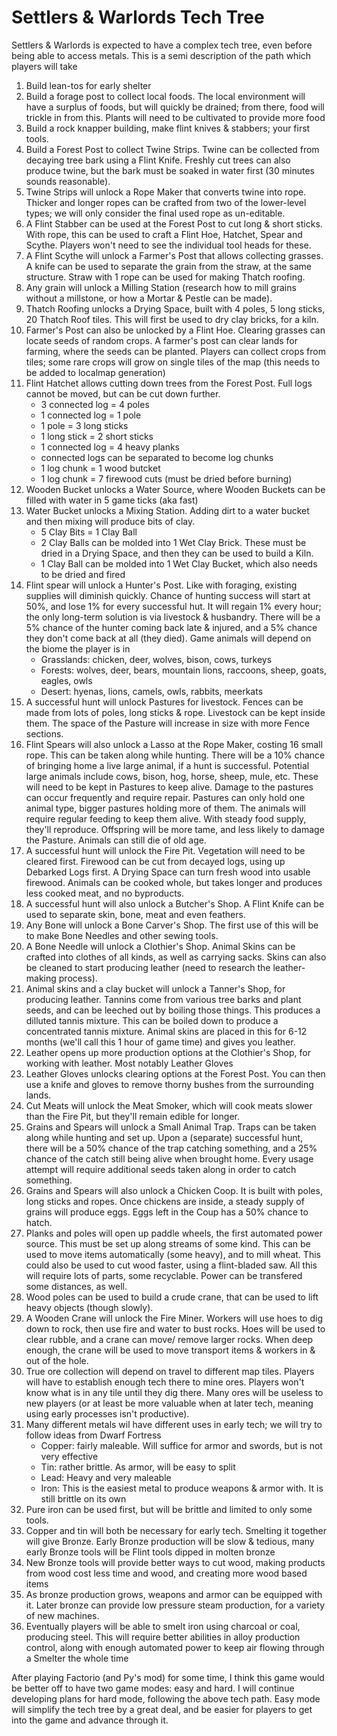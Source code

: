 # Settlers & Warlords Tech Tree

Settlers & Warlords is expected to have a complex tech tree, even before being able to access metals. This is a semi description of the path which players will take

1. Build lean-tos for early shelter
2. Build a forage post to collect local foods. The local environment will have a surplus of foods, but will quickly be drained; from there, food will trickle in from this. Plants will need to be cultivated to provide more food
3. Build a rock knapper building, make flint knives & stabbers; your first tools.
4. Build a Forest Post to collect Twine Strips. Twine can be collected from decaying tree bark using a Flint Knife. Freshly cut trees can also produce twine, but the bark must be soaked in water first (30 minutes sounds reasonable).
5. Twine Strips will unlock a Rope Maker that converts twine into rope. Thicker and longer ropes can be crafted from two of the lower-level types; we will only consider the final used rope as un-editable.
6. A Flint Stabber can be used at the Forest Post to cut long & short sticks. With rope, this can be used to craft a Flint Hoe, Hatchet, Spear and Scythe. Players won't need to see the individual tool heads for these.
7. A Flint Scythe will unlock a Farmer's Post that allows collecting grasses. A knife can be used to separate the grain from the straw, at the same structure. Straw with 1 rope can be used for making Thatch roofing.
8. Any grain will unlock a Milling Station (research how to mill grains without a millstone, or how a Mortar & Pestle can be made).
9. Thatch Roofing unlocks a Drying Space, built with 4 poles, 5 long sticks, 20 Thatch Roof tiles. This will first be used to dry clay bricks, for a kiln.
10. Farmer's Post can also be unlocked by a Flint Hoe. Clearing grasses can locate seeds of random crops. A farmer's post can clear lands for farming, where the seeds can be planted. Players can collect crops from tiles; some rare crops will grow on single tiles of the map (this needs to be added to localmap generation)
11. Flint Hatchet allows cutting down trees from the Forest Post. Full logs cannot be moved, but can be cut down further.
    - 3 connected log = 4 poles
    - 1 connected log = 1 pole
    - 1 pole = 3 long sticks
    - 1 long stick = 2 short sticks
    - 1 connected log = 4 heavy planks
    - connected logs can be separated to become log chunks
    - 1 log chunk = 1 wood butcket
    - 1 log chunk = 7 firewood cuts (must be dried before burning)
12. Wooden Bucket unlocks a Water Source, where Wooden Buckets can be filled with water in 5 game ticks (aka fast)
13. Water Bucket unlocks a Mixing Station. Adding dirt to a water bucket and then mixing will produce bits of clay.
    - 5 Clay Bits = 1 Clay Ball
    - 2 Clay Balls can be molded into 1 Wet Clay Brick. These must be dried in a Drying Space, and then they can be used to build a Kiln.
    - 1 Clay Ball can be molded into 1 Wet Clay Bucket, which also needs to be dried and fired
14. Flint spear will unlock a Hunter's Post. Like with foraging, existing supplies will diminish quickly. Chance of hunting success will start at 50%, and lose 1% for every successful hut. It will regain 1% every hour; the only long-term solution is via livestock & husbandry. There will be a 5% chance of the hunter coming back late & injured, and a 5% chance they don't come back at all (they died). Game animals will depend on the biome the player is in
    - Grasslands: chicken, deer, wolves, bison, cows, turkeys
    - Forests: wolves, deer, bears, mountain lions, raccoons, sheep, goats, eagles, owls
    - Desert: hyenas, lions, camels, owls, rabbits, meerkats
15. A successful hunt will unlock Pastures for livestock. Fences can be made from lots of poles, long sticks & rope. Livestock can be kept inside them. The space of the Pasture will increase in size with more Fence sections.
16. Flint Spears will also unlock a Lasso at the Rope Maker, costing 16 small rope. This can be taken along while hunting. There will be a 10% chance of bringing home a live large animal, if a hunt is successful. Potential large animals include cows, bison, hog, horse, sheep, mule, etc. These will need to be kept in Pastures to keep alive. Damage to the pastures can occur frequently and require repair. Pastures can only hold one animal type, bigger pastures holding more of them. The animals will require regular feeding to keep them alive. With steady food supply, they'll reproduce. Offspring will be more tame, and less likely to damage the Pasture. Animals can still die of old age.
17. A successful hunt will unlock the Fire Pit. Vegetation will need to be cleared first. Firewood can be cut from decayed logs, using up Debarked Logs first. A Drying Space can turn fresh wood into usable firewood. Animals can be cooked whole, but takes longer and produces less cooked meat, and no byproducts.
18. A successful hunt will also unlock a Butcher's Shop. A Flint Knife can be used to separate skin, bone, meat and even feathers.
19. Any Bone will unlock a Bone Carver's Shop. The first use of this will be to make Bone Needles and other sewing tools.
20. A Bone Needle will unlock a Clothier's Shop. Animal Skins can be crafted into clothes of all kinds, as well as carrying sacks. Skins can also be cleaned to start producing leather (need to research the leather-making process).
21. Animal skins and a clay bucket will unlock a Tanner's Shop, for producing leather. Tannins come from various tree barks and plant seeds, and can be leeched out by boiling those things. This produces a dilluted tannis mixture. This can be boiled down to produce a concentrated tannis mixture. Animal skins are placed in this for 6-12 months (we'll call this 1 hour of game time) and gives you leather.
22. Leather opens up more production options at the Clothier's Shop, for working with leather. Most notably Leather Gloves
23. Leather Gloves unlocks clearing options at the Forest Post. You can then use a knife and gloves to remove thorny bushes from the surrounding lands.
24. Cut Meats will unlock the Meat Smoker, which will cook meats slower than the Fire Pit, but they'll remain edible for longer.
25. Grains and Spears will unlock a Small Animal Trap. Traps can be taken along while hunting and set up. Upon a (separate) successful hunt, there will be a 50% chance of the trap catching something, and a 25% chance of the catch still being alive when brought home. Every usage attempt will require additional seeds taken along in order to catch something.
26. Grains and Spears will also unlock a Chicken Coop. It is built with poles, long sticks and ropes. Once chickens are inside, a steady supply of grains will produce eggs. Eggs left in the Coup has a 50% chance to hatch.
27. Planks and poles will open up paddle wheels, the first automated power source. This must be set up along streams of some kind. This can be used to move items automatically (some heavy), and to mill wheat. This could also be used to cut wood faster, using a flint-bladed saw. All this will require lots of parts, some recyclable. Power can be transfered some distances, as well.
28. Wood poles can be used to build a crude crane, that can be used to lift heavy objects (though slowly).
29. A Wooden Crane will unlock the Fire Miner. Workers will use hoes to dig down to rock, then use fire and water to bust rocks. Hoes will be used to clear rubble, and a crane can move/ remove larger rocks. When deep enough, the crane will be used to move transport items & workers in & out of the hole.
30. True ore collection will depend on travel to different map tiles. Players will have to establish enough tech there to mine ores. Players won't know what is in any tile until they dig there. Many ores will be useless to new players (or at least be more valuable when at later tech, meaning using early processes isn't productive).
31. Many different metals wil have different uses in early tech; we will try to follow ideas from Dwarf Fortress
    - Copper: fairly maleable. Will suffice for armor and swords, but is not very effective
    - Tin: rather brittle. As armor, will be easy to split
    - Lead: Heavy and very maleable
    - Iron: This is the easiest metal to produce weapons & armor with. It is still brittle on its own
32. Pure iron can be used first, but will be brittle and limited to only some tools.
33. Copper and tin will both be necessary for early tech. Smelting it together will give Bronze. Early Bronze production will be slow & tedious, many early Bronze tools will be Flint tools dipped in molten bronze
34. New Bronze tools will provide better ways to cut wood, making products from wood cost less time and wood, and creating more wood based items
35. As bronze production grows, weapons and armor can be equipped with it. Later bronze can provide low pressure steam production, for a variety of new machines.
36. Eventually players will be able to smelt iron using charcoal or coal, producing steel. This will require better abilities in alloy production control, along with enough automated power to keep air flowing through a Smelter the whole time

After playing Factorio (and Py's mod) for some time, I think this game would be better off to have two game modes: easy and hard. I will continue developing plans for hard mode, following the above tech path. Easy mode will simplify the tech tree by a great deal, and be easier for players to get into the game and advance through it.
